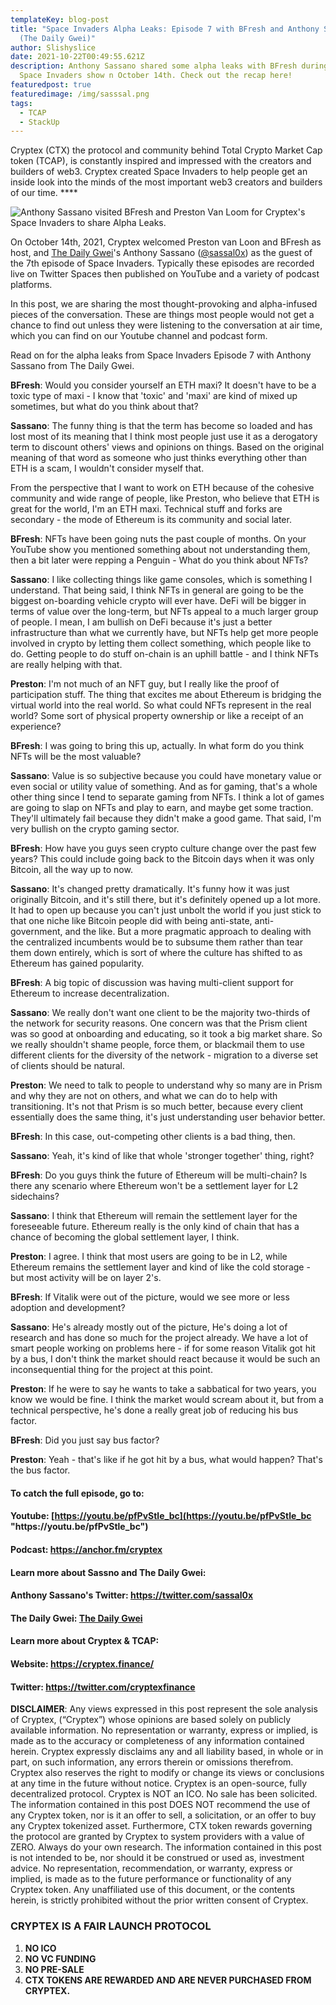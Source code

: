 ```yaml
---
templateKey: blog-post
title: "Space Invaders Alpha Leaks: Episode 7 with BFresh and Anthony Sassano
  (The Daily Gwei)"
author: Slishyslice
date: 2021-10-22T00:49:55.621Z
description: Anthony Sassano shared some alpha leaks with BFresh during the
  Space Invaders show n October 14th. Check out the recap here!
featuredpost: true
featuredimage: /img/sasssal.png
tags:
  - TCAP
  - StackUp
---
```

Cryptex (CTX) the protocol and community behind Total Crypto Market Cap token (TCAP), is constantly inspired and impressed with the creators and builders of web3. Cryptex created Space Invaders to help people get an inside look into the minds of the most important web3 creators and builders of our time. \*\*\*\*

![](/img/sasssal.png "Anthony Sassano visited BFresh and Preston Van Loom for Cryptex's Space Invaders to share Alpha Leaks.")

On October 14th, 2021, Cryptex welcomed Preston van Loon and BFresh as host, and [The Daily Gwei](https://thedailygwei.substack.com/)'s Anthony Sassano ([@sassal0x](https://twitter.com/sassal0x)) as the guest of the 7th episode of Space Invaders. Typically these episodes are recorded live on Twitter Spaces then published on YouTube and a variety of podcast platforms.

In this post, we are sharing the most thought-provoking and alpha-infused pieces of the conversation. These are things most people would not get a chance to find out unless they were listening to the conversation at air time, which you can find on our Youtube channel and podcast form.

Read on for the alpha leaks from Space Invaders Episode 7 with Anthony Sassano from The Daily Gwei.

**BFresh**: Would you consider yourself an ETH maxi? It doesn't have to be a toxic type of maxi - I know that 'toxic' and 'maxi' are kind of mixed up sometimes, but what do you think about that?

**Sassano**: The funny thing is that the term has become so loaded and has lost most of its meaning that I think most people just use it as a derogatory term to discount others' views and opinions on things. Based on the original meaning of that word as someone who just thinks everything other than ETH is a scam, I wouldn't consider myself that.

From the perspective that I want to work on ETH because of the cohesive community and wide range of people, like Preston, who believe that ETH is great for the world, I'm an ETH maxi. Technical stuff and forks are secondary - the mode of Ethereum is its community and social later.

**BFresh**: NFTs have been going nuts the past couple of months. On your YouTube show you mentioned something about not understanding them, then a bit later were repping a Penguin - What do you think about NFTs?

**Sassano**: I like collecting things like game consoles, which is something I understand. That being said, I think NFTs in general are going to be the biggest on-boarding vehicle crypto will ever have. DeFi will be bigger in terms of value over the long-term, but NFTs appeal to a much larger group of people. I mean, I am bullish on DeFi because it's just a better infrastructure than what we currently have, but NFTs help get more people involved in crypto by letting them collect something, which people like to do. Getting people to do stuff on-chain is an uphill battle - and I think NFTs are really helping with that.

**Preston**: I'm not much of an NFT guy, but I really like the proof of participation stuff. The thing that excites me about Ethereum is bridging the virtual world into the real world. So what could NFTs represent in the real world? Some sort of physical property ownership or like a receipt of an experience?

**BFresh**: I was going to bring this up, actually. In what form do you think NFTs will be the most valuable?

**Sassano**: Value is so subjective because you could have monetary value or even social or utility value of something. And as for gaming, that's a whole other thing since I tend to separate gaming from NFTs. I think a lot of games are going to slap on NFTs and play to earn, and maybe get some traction. They'll ultimately fail because they didn't make a good game. That said, I'm very bullish on the crypto gaming sector.

**BFresh**: How have you guys seen crypto culture change over the past few years? This could include going back to the Bitcoin days when it was only Bitcoin, all the way up to now.

**Sassano**: It's changed pretty dramatically. It's funny how it was just originally Bitcoin, and it's still there, but it's definitely opened up a lot more. It had to open up because you can't just unbolt the world if you just stick to that one niche like Bitcoin people did with being anti-state, anti-government, and the like. But a more pragmatic approach to dealing with the centralized incumbents would be to subsume them rather than tear them down entirely, which is sort of where the culture has shifted to as Ethereum has gained popularity.

**BFresh**: A big topic of discussion was having multi-client support for Ethereum to increase decentralization.

**Sassano**: We really don't want one client to be the majority two-thirds of the network for security reasons. One concern was that the Prism client was so good at onboarding and educating, so it took a big market share. So we really shouldn't shame people, force them, or blackmail them to use different clients for the diversity of the network - migration to a diverse set of clients should be natural.

**Preston**: We need to talk to people to understand why so many are in Prism and why they are not on others, and what we can do to help with transitioning. It's not that Prism is so much better, because every client essentially does the same thing, it's just understanding user behavior better.

**BFresh**: In this case, out-competing other clients is a bad thing, then.

**Sassano**: Yeah, it's kind of like that whole 'stronger together' thing, right?

**BFresh**: Do you guys think the future of Ethereum will be multi-chain? Is there any scenario where Ethereum won't be a settlement layer for L2 sidechains?

**Sassano**: I think that Ethereum will remain the settlement layer for the foreseeable future. Ethereum really is the only kind of chain that has a chance of becoming the global settlement layer, I think.

**Preston**: I agree. I think that most users are going to be in L2, while Ethereum remains the settlement layer and kind of like the cold storage - but most activity will be on layer 2's.

**BFresh**: If Vitalik were out of the picture, would we see more or less adoption and development?

**Sassano**: He's already mostly out of the picture, He's doing a lot of research and has done so much for the project already. We have a lot of smart people working on problems here - if for some reason Vitalik got hit by a bus, I don't think the market should react because it would be such an inconsequential thing for the project at this point.

**Preston**: If he were to say he wants to take a sabbatical for two years, you know we would be fine. I think the market would scream about it, but from a technical perspective, he's done a really great job of reducing his bus factor.

**BFresh**: Did you just say bus factor? 

**Preston**: Yeah - that's like if he got hit by a bus, what would happen? That's the bus factor.

#### To catch the full episode, go to:

#### Youtube: [](https://youtu.be/jwPkiEITp_Y)[https://youtu.be/pfPvStle_bc](https://youtu.be/pfPvStle_bc "https\://youtu.be/pfPvStle_bc")

#### Podcast: [](https://anchor.fm/cryptex)<https://anchor.fm/cryptex>

#### Learn more about Sassno and The Daily Gwei:

#### Anthony Sassano's Twitter: [](https://twitter.com/juliankoh)<https://twitter.com/sassal0x>

#### The Daily Gwei: [The Daily Gwei](https://thedailygwei.substack.com/)[](http://ribbon.finance/)

#### Learn more about Cryptex & TCAP:

#### Website: [](https://cryptex.finance/)<https://cryptex.finance/>

#### Twitter: [](https://twitter.com/cryptexfinance)<https://twitter.com/cryptexfinance>

**DISCLAIMER**: Any views expressed in this post represent the sole analysis of Cryptex, (“Cryptex”) whose opinions are based solely on publicly available information. No representation or warranty, express or implied, is made as to the accuracy or completeness of any information contained herein. Cryptex expressly disclaims any and all liability based, in whole or in part, on such information, any errors therein or omissions therefrom. Cryptex also reserves the right to modify or change its views or conclusions at any time in the future without notice. Cryptex is an open-source, fully decentralized protocol. Cryptex is NOT an ICO. No sale has been solicited. The information contained in this post DOES NOT recommend the use of any Cryptex token, nor is it an offer to sell, a solicitation, or an offer to buy any Cryptex tokenized asset. Furthermore, CTX token rewards governing the protocol are granted by Cryptex to system providers with a value of ZERO. Always do your own research. The information contained in this post is not intended to be, nor should it be construed or used as, investment advice. No representation, recommendation, or warranty, express or implied, is made as to the future performance or functionality of any Cryptex token. Any unaffiliated use of this document, or the contents herein, is strictly prohibited without the prior written consent of Cryptex.

### CRYPTEX IS A FAIR LAUNCH PROTOCOL

1. **NO ICO**
2. **NO VC FUNDING**
3. **NO PRE-SALE**
4. **CTX TOKENS ARE REWARDED AND ARE NEVER PURCHASED FROM CRYPTEX.**